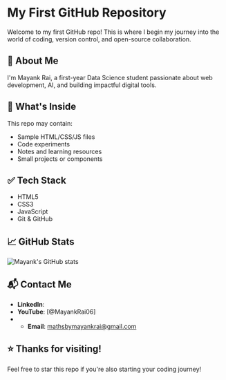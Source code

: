 # My First GitHub Repository

Welcome to my first GitHub repo! This is where I begin my journey into the world of coding, version control, and open-source collaboration.

## 🚀 About Me

I'm Mayank Rai, a first-year Data Science student passionate about web development, AI, and building impactful digital tools.

## 📂 What's Inside

This repo may contain:
- Sample HTML/CSS/JS files
- Code experiments
- Notes and learning resources
- Small projects or components

## ✅ Tech Stack

- HTML5
- CSS3
- JavaScript
- Git & GitHub

## 📈 GitHub Stats

![Mayank's GitHub stats](https://github-readme-stats.vercel.app/api?username=mayankrai&show_icons=true&theme=tokyonight)

## 📬 Contact Me

- **LinkedIn**:[]([https://linkedin.com/in/mayankrai](https://www.linkedin.com/in/mayank-rai-8b41131a1/)) 
- **YouTube**: [@MayankRai06]
- - **Email**: mathsbymayankrai@gmail.com

## ⭐️ Thanks for visiting!

Feel free to star this repo if you're also starting your coding journey!
